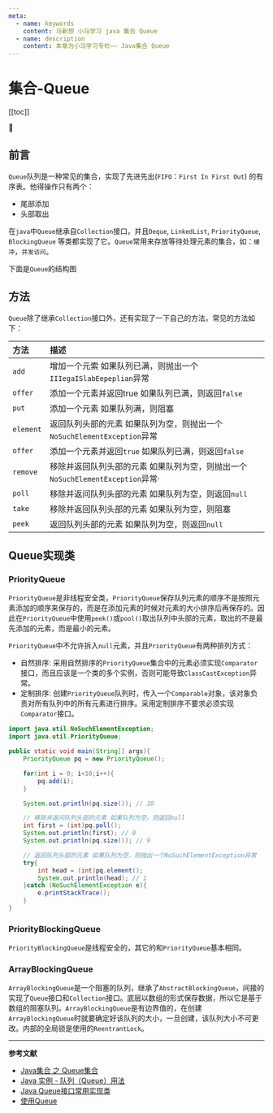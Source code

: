 ```yaml
---
meta:
  - name: keywords
    content: 马新想 小马学习 java 集合 Queue
  - name: description
    content: 本章为小马学习专栏—— Java集合 Queue
---
```


# 集合-Queue

[[toc]]

:horse: 

## 前言

`Queue`队列是一种常见的集合，实现了先进先出(`FIFO`：`First In First Out`) 的有序表。他得操作只有两个：

- 尾部添加
- 头部取出

在`java`中`Queue`继承自`Collection`接口，并且`Deque`, `LinkedList`, `PriorityQueue`, `BlockingQueue` 等类都实现了它。`Queue`常用来存放等待处理元素的集合，如：`缓冲`，`并发访问`。

下面是`Queue`的结构图

<images src="/java/queue.png" width="100%"/>


## 方法

`Queue`除了继承`Collection`接口外，还有实现了一下自己的方法，常见的方法如下：

|方法|描述|
|:---|:---|
|`add`|增加一个元索 如果队列已满，则抛出一个`IIIegaISlabEepeplian`异常|
|`offer`|添加一个元素并返回true 如果队列已满，则返回`false`|
|`put`|添加一个元素 如果队列满，则阻塞|
|`element`| 返回队列头部的元素 如果队列为空，则抛出一个`NoSuchElementException`异常|
|`offer`|添加一个元素并返回`true` 如果队列已满，则返回`false`|
|`remove`|移除并返回队列头部的元素 如果队列为空，则抛出一个`NoSuchElementException`异常·|
|`poll`|移除并返问队列头部的元素 如果队列为空，则返回`null`|
|`take`|移除并返回队列头部的元素 如果队列为空，则阻塞|
|`peek`|返回队列头部的元素 如果队列为空，则返回`null`|



## Queue实现类


### PriorityQueue

`PriorityQueue`是非线程安全类，`PriorityQueue`保存队列元素的顺序不是按照元素添加的顺序来保存的，而是在添加元素的时候对元素的大小排序后再保存的。因此在`PriorityQueue`中使用`peek()`或`pool()`取出队列中头部的元素，取出的不是最先添加的元素，而是最小的元素。

`PriorityQueue`中不允许拆入`null`元素，并且`PriorityQueue`有两种排列方式：

- 自然排序: 采用自然排序的`PriorityQueue`集合中的元素必须实现`Comparator`接口，而且应该是一个类的多个实例，否则可能导致`ClassCastException`异常。
- 定制排序: 创建`PriorityQueue`队列时，传入一个`Comparable`对象，该对象负责对所有队列中的所有元素进行排序。采用定制排序不要求必须实现`Comparator`接口。


```java
import java.util.NoSuchElementException;
import java.util.PriorityQueue;

public static void main(String[] args){
    PriorityQueue pq = new PriorityQueue();

    for(int i = 0; i<10;i++){
        pq.add(i);
    }

    System.out.println(pq.size()); // 10

    // 移除并返问队列头部的元素 如果队列为空，则返回null
    int first = (int)pq.poll();
    System.out.println(first); // 0
    System.out.println(pq.size()); // 9

    // 返回队列头部的元素 如果队列为空，则抛出一个NoSuchElementException异常
    try{
        int head = (int)pq.element();
        System.out.println(head); // 1
    }catch (NoSuchElementException e){
        e.printStackTrace();
    }    
}
```

### PriorityBlockingQueue

`PriorityBlockingQueue`是线程安全的，其它的和`PriorityQueue`基本相同。



### ArrayBlockingQueue

`ArrayBlockingQueue`是一个阻塞的队列，继承了`AbstractBlockingQueue`，间接的实现了`Queue`接口和`Collection`接口。底层以数组的形式保存数据，所以它是基于数组的阻塞队列。`ArrayBlockingQueue`是有边界值的，在创建`ArrayBlockingQueue`时就要确定好该队列的大小，一旦创建，该队列大小不可更改。内部的全局锁是使用的`ReentrantLock`。




---

**参考文献**

- [Java集合 之 Queue集合](https://www.cnblogs.com/mercuryli/p/4636231.html)
- [Java 实例 - 队列（Queue）用法](https://www.runoob.com/java/data-queue.html)
- [Java Queue接口常用实现类](https://plentymore.github.io/2019/01/09/Java-Queue%E6%8E%A5%E5%8F%A3%E5%B8%B8%E7%94%A8%E5%AE%9E%E7%8E%B0%E7%B1%BB/)
- [使用Queue](https://www.liaoxuefeng.com/wiki/1252599548343744/1265121791832960)
